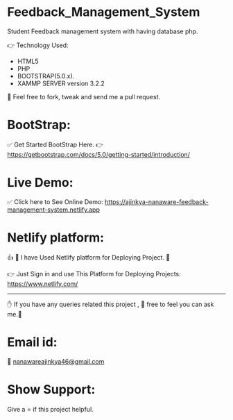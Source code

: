 # Feedback_Management_System
Student Feedback management system with having database php.

:point_right: Technology Used:
* HTML5
* PHP
* BOOTSTRAP(5.0.x).
* XAMMP SERVER version 3.2.2

:pray: Feel free to fork, tweak and send me a pull request.

# BootStrap: 
:white_check_mark: Get Started BootStrap Here. :point_right: https://getbootstrap.com/docs/5.0/getting-started/introduction/


# Live Demo:

:white_check_mark: Click here to See Online Demo:   https://ajinkya-nanaware-feedback-management-system.netlify.app


# Netlify platform:

:thumbsup: :gem: I have Used Netlify platform for Deploying Project. :gem: 

:point_right: Just Sign in and use This Platform for Deploying Projects:  https://www.netlify.com/

----

:raised_hand: If you have any queries related this project , :pray: free to feel you can ask me.:pray:

# Email id:
:e-mail: nanawareajinkya46@gmail.com

# Show Support:
Give a ⭐️ if this project helpful.
